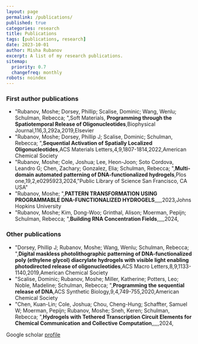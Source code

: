 ```yaml
---
layout: page
permalink: /publications/
published: true
categories: research
title: Publications
tags: [publications, research]
date: 2023-10-01
author: Misha Rubanov
excerpt: A list of my research publications.
sitemap:
  priority: 0.7
  changefreq: monthly
robots: noindex
---
```


### First author publications
- "Rubanov, Moshe; Dorsey, Phillip; Scalise, Dominic; Wang, Wenlu; Schulman, Rebecca; ",Soft Materials, **Programming through the Spatiotemporal Release of Oligonucleotides**,Biophysical Journal,116,3,292a,2019,Elsevier
- "Rubanov, Moshe; Dorsey, Phillip J; Scalise, Dominic; Schulman, Rebecca; ",**Sequential Activation of Spatially Localized Oligonucleotides**,ACS Materials Letters,4,9,1807-1814,2022,American Chemical Society
- "Rubanov, Moshe; Cole, Joshua; Lee, Heon-Joon; Soto Cordova, Leandro G; Chen, Zachary; Gonzalez, Elia; Schulman, Rebecca; ",**Multi-domain automated patterning of DNA-functionalized hydrogels**,Plos one,19,2,e0295923,2024,"Public Library of Science San Francisco, CA USA"
- "Rubanov, Moshe; ",**PATTERN TRANSFORMATION USING PROGRAMMABLE DNA-FUNCTIONALIZED HYDROGELS**,,,,,2023,Johns Hopkins University
- "Rubanov, Moshe; Kim, Dong-Woo; Grinthal, Alison; Moerman, Pepijn; Schulman, Rebecca; ",**Building RNA Concentration Fields**,,,,,2024,

### Other publications
- "Dorsey, Phillip J; Rubanov, Moshe; Wang, Wenlu; Schulman, Rebecca; ",**Digital maskless photolithographic patterning of DNA-functionalized poly (ethylene glycol) diacrylate hydrogels with visible light enabling photodirected release of oligonucleotides**,ACS Macro Letters,8,9,1133-1140,2019,American Chemical Society
- "Scalise, Dominic; Rubanov, Moshe; Miller, Katherine; Potters, Leo; Noble, Madeline; Schulman, Rebecca; ",**Programming the sequential release of DNA**,ACS Synthetic Biology,9,4,749-755,2020,American Chemical Society
- "Chen, Kuan-Lin; Cole, Joshua; Chou, Cheng-Hung; Schaffter, Samuel W; Moerman, Pepijn; Rubanov, Moshe; Sneh, Keren; Schulman, Rebecca; ",**Hydrogels with Tethered Transcription Circuit Elements for Chemical Communication and Collective Computation**,,,,,2024,


Google scholar [profile](https://scholar.google.com/citations?user=WoX0sMYAAAAJ&hl=en)
